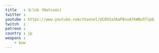 ```yaml
---
title   : なつみ (Natsumi)
twitter : 
youtube : https://www.youtube.com/channel/UC0XSa3AaPBsuA7kWNu5TipQ
twitch  : 
patreon : 
country : jp
weapons :
    - bow
---
```


